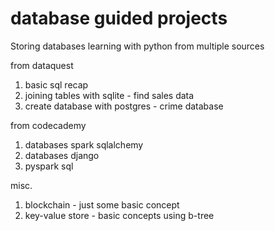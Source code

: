 # database guided projects

Storing databases learning with python from multiple sources


 from dataquest
 1. basic sql recap
 2. joining tables with sqlite - find sales data
 3. create database with postgres - crime database

from codecademy
 1. databases spark sqlalchemy
 2. databases django
 2. pyspark sql

 misc.
 1. blockchain - just some basic concept
 2. key-value store - basic concepts using b-tree
